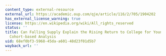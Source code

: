 ```yaml
---
content_type: external-resource
external_url: https://academic.oup.com/qje/article/116/2/705/1904202
has_external_license_warning: true
license: https://en.wikipedia.org/wiki/All_rights_reserved
status: ''
title: Can Falling Supply Explain the Rising Return to College for Younger Men? A
  Cohort-based Analysis
uid: 68ef0bf3-5968-45da-a601-48d23f01d5b7
wayback_url: ''
---
```


